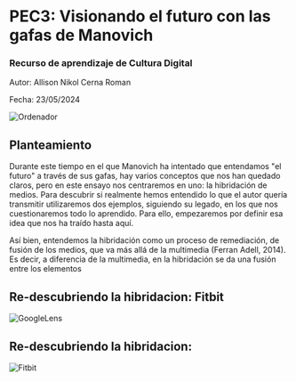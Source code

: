 # PEC3: Visionando el futuro con las gafas de Manovich
### Recurso de aprendizaje de Cultura Digital

Autor: Allison Nikol Cerna Roman


Fecha: 23/05/2024

![Ordenador](https://img.freepik.com/foto-gratis/composicion-concepto-redes-sociales_23-2150169144.jpg?t=st=1716456740~exp=1716460340~hmac=68eece43e157c47c24cc4bb55f48e19c37e55c5eb4952595920fbd410a1931a9&w=826)


## Planteamiento

Durante este tiempo en el que Manovich ha intentado que entendamos "el futuro" a través de sus gafas, hay varios conceptos que nos han quedado claros, pero en este ensayo nos centraremos en uno: la hibridación de medios. Para descubrir si realmente hemos entendido lo que el autor quería transmitir utilizaremos dos ejemplos, siguiendo su legado, en los que nos cuestionaremos todo lo aprendido. Para ello, empezaremos por definir esa idea que nos ha traído hasta aquí. 

Así bien, entendemos la hibridación como un proceso de remediación, de fusión de los medios, que va más allá de la multimedia (Ferran Adell, 2014). Es decir, a diferencia de la multimedia, en la hibridación se da una fusión entre los elementos 

## Re-descubriendo la hibridacion: Fitbit
![GoogleLens](https://upload.wikimedia.org/wikipedia/commons/d/d7/Logo_of_Google_Lens.svg)


## Re-descubriendo la hibridacion:

![Fitbit](https://upload.wikimedia.org/wikipedia/commons/a/a3/Fitbit_logo16.svg)
